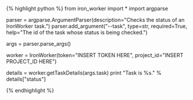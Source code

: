 {% highlight python %}
from iron_worker import *
import argparse

parser = argparse.ArgumentParser(description="Checks the status of an IronWorker task.")
parser.add_argument("--task", type=str, required=True, help="The id of the task whose status is being checked.")

args = parser.parse_args()

worker = IronWorker(token="INSERT TOKEN HERE", project_id="INSERT PROJECT_ID HERE")

details = worker.getTaskDetails(args.task)
print "Task is %s." % details["status"]

{% endhighlight %}
